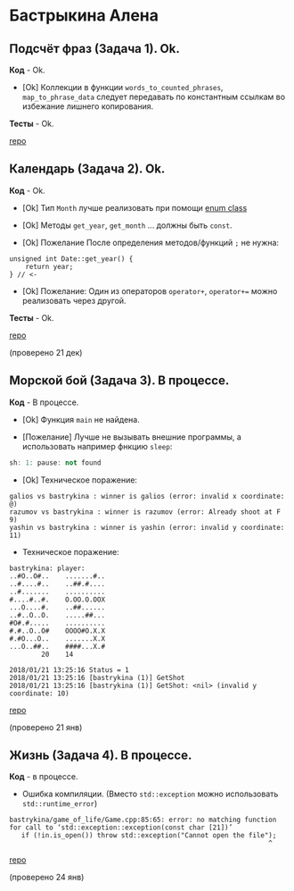 # Бастрыкина Алена

## Подсчёт фраз (Задача 1). Ok.

**Код** - Ok.

- [Ok] Коллекции в функции `words_to_counted_phrases`, `map_to_phrase_data` следует передавать по константным ссылкам во избежание лишнего копирования.

**Тесты** - Ok.

[repo](https://bitbucket.org/bastrykina_oop/phrases)


## Календарь (Задача 2). Ok.

**Код** - Ok.

- [Ok] Тип `Month` лучше реализовать при помощи [enum class](http://www.learncpp.com/cpp-tutorial/4-5a-enum-classes/)

- [Ok] Методы `get_year`, `get_month` ... должны быть `const`.

- [Ok] Пожелание После определения методов/функций `;` не нужна:
```
unsigned int Date::get_year() {
    return year;
} // <- 
```

- [Ok] Пожелание: Один из операторов `operator+`, `operator+=` можно реализовать через другой.

**Тесты** - Ok.

[repo](https://bitbucket.org/bastrykina_oop/calendar/overview)

(проверено 21 дек)

## Морской бой (Задача 3). В процессе.

**Код** - В процессе.

- [Ok] Функция `main` не найдена.

- [Пожелание] Лучше не вызывать внешние программы, а использовать например фнкцию `sleep`:
```C++
sh: 1: pause: not found
```

- [Ok] Техническое поражение:
```
galios vs bastrykina : winner is galios (error: invalid x coordinate: @)
razumov vs bastrykina : winner is razumov (error: Already shoot at F 9)
yashin vs bastrykina : winner is yashin (error: invalid y coordinate: 11)
```

- Техническое поражение:
```
bastrykina: player:
..#O..O#..    .......#..
..#....#..    ..##.#....
..#.......    ..........
#....#..#.    O.OO.O.OOX
...O....#.    ..##......
..#..O..O.    .....##...
#O#.#.....    ..........
#.#..O..O#    OOOO#O.X.X
#.#O...O..    .......X.X
...O..##..    ####...X.#
        20    14

2018/01/21 13:25:16 Status = 1
2018/01/21 13:25:16 [bastrykina (1)] GetShot
2018/01/21 13:25:16 [bastrykina (1)] GetShot: <nil> (invalid y coordinate: 10)
```

[repo](https://bitbucket.org/bastrykina_oop/battleships)

(проверено 21 янв)

## Жизнь (Задача 4). В процессе.

**Код** - в процессе.

- Ошибка компиляции. (Вместо `std::exception` можно использовать `std::runtime_error`)
```
bastrykina/game_of_life/Game.cpp:85:65: error: no matching function for call to ‘std::exception::exception(const char [21])’
   if (!in.is_open()) throw std::exception("Cannot open the file");
                                                                 ^
```

[repo](https://bitbucket.org/bastrykina_oop/game_of_life)

(проверено 24 янв)
